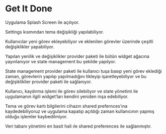 # Get It Done


Uygulama Splash Screen ile açılıyor.

Settings kısmından tema değişikliği yapılabiliyor. 

Kullanıcılar yeni görev ekleyebiliyor ve eklenilen görevler üzerinde çeşitli değişiklikler yapabiliyor.

Yapılan yenilik ve değişiklikler provider paketi ile bütün widget ağacına yayınlanıyor ve state management bu şekilde yapılyor. 

State management provider paketi ile kullanıcı tuşa basıp yeni görev eklediği zaman, görevlerin yapılıp yapılmadığını tikleyip işaretleyebiliyor ve bu değişikliklier provider paketi ile sağlanıyor.

Kullanıcı, kaydırma işlemi ile görev silebiliyor ve state yönetimi ile uygulamanın ilgili widget’ları kendini yeniden inşa edebiliyor. 

Tema ve görev kartı bilgilerini cihazın shared prefernces’ına kaydedebiliyoruz ve uygulama kapatıp açıldığı zaman kullanıcının yapmış olduğu işlemler kaybedilmiyor.

Veri tabanı yönetimi en basit hali ıle shared preferences ile sağlanmıştır.
